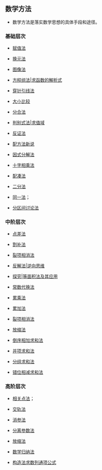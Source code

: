## 数学方法

* 数学方法是落实数学思想的具体手段和途径。

### 基础层次

* <a  href="https://www.cnblogs.com/wanghai0666/p/8845892.html  "  target="_blank" >赋值法</a>

* <a  href=" https://www.cnblogs.com/wanghai0666/p/8571472.html "  target="_blank" >换元法</a>

* [图像法](https://www.cnblogs.com/wanghai0666/p/16483279.html)

*  [方程组法|求函数的解析式](https://www.cnblogs.com/wanghai0666/p/12631271.html) 

* <a  href="https://www.cnblogs.com/wanghai0666/p/9429436.html  "  target="_blank" >穿针引线法</a>
 
* <a href=" https://www.cnblogs.com/wanghai0666/p/9977440.html  "  target="_blank" >大小比较</a>

* <a href=" https://www.cnblogs.com/wanghai0666/p/9808845.html "  target="_blank" >分合法</a>  

*  [判别式法|求值域](https://www.cnblogs.com/wanghai0666/p/15184857.html)

* <a href=" https://www.cnblogs.com/wanghai0666/p/10328661.html "  target="_blank" >反证法</a>  

* <a href="https://www.cnblogs.com/wanghai0666/p/11293727.html "  target="_blank">配方法新说</a> 

* <a href=" https://www.cnblogs.com/wanghai0666/p/11209127.html"  target="_blank" >因式分解法</a>  

* <a href="https://www.cnblogs.com/wanghai0666/p/11312222.html "  target="_blank">十字相乘法</a> 

* <a href=" https://www.cnblogs.com/wanghai0666/p/11340815.html"  target="_blank">配凑法</a>

* <a href=" https://www.cnblogs.com/wanghai0666/p/7826422.html  "  target="_blank" >二分法</a>

* <a href="https://www.cnblogs.com/wanghai0666/p/10735547.html "  target="_blank">同一法</a>；

* [分区间讨论法](https://www.cnblogs.com/wanghai0666/p/16184690.html)

### 中阶层次

* <a href=" https://www.cnblogs.com/wanghai0666/p/8585032.html "  target="_blank" >点差法</a> 

* <a href=" https://www.cnblogs.com/wanghai0666/p/10304655.html "  target="_blank" >割补法</a>

* <a href=" https://www.cnblogs.com/wanghai0666/p/9524701.html "  target="_blank" >裂项相消法</a> 

* [反解法|逆向思维](https://www.cnblogs.com/wanghai0666/p/14600109.html)

* [探究|等面积法及其应用](https://www.cnblogs.com/wanghai0666/p/13398459.html)

* [常数代换法](https://www.cnblogs.com/wanghai0666/p/12637470.html)

* <a  href="https://www.cnblogs.com/wanghai0666/p/10604115.html "  target="_blank">累乘法</a> 

* <a  href="https://www.cnblogs.com/wanghai0666/p/10604109.html "  target="_blank">累加法</a>  

* <a  href=" https://www.cnblogs.com/wanghai0666/p/9524701.html "  target="_blank" >裂项相消法</a>

* <a  href=" https://www.cnblogs.com/wanghai0666/p/5867164.html "  target="_blank" >放缩法</a>   

* <a  href="https://www.cnblogs.com/wanghai0666/p/12352964.html"  target="_blank">倒序相加求和法</a>  

* <a  href="https://www.cnblogs.com/wanghai0666/p/12350014.html"  target="_blank">并项求和法</a>  

* <a  href="https://www.cnblogs.com/wanghai0666/p/12350177.html"  target="_blank">分组求和法</a>

* <a  href="https://www.cnblogs.com/wanghai0666/p/12350590.html"  target="_blank">错位相减求和法</a>

### 高阶层次

* <a href="https://www.cnblogs.com/wanghai0666/p/10916926.html "  target="_blank">相关点法</a>；

* <a href="https://www.cnblogs.com/wanghai0666/p/12313317.html"  target="_blank" > 交轨法</a> 

* <a  href=" https://www.cnblogs.com/wanghai0666/p/9683276.html  "  target="_blank" >消参法</a>

* <a  href="https://www.cnblogs.com/wanghai0666/p/8617323.html  "  target="_blank" >分离参数法</a>

* <a href=" https://www.cnblogs.com/wanghai0666/p/5867164.html "  target="_blank" >放缩法</a>  

* <a href=" https://www.cnblogs.com/wanghai0666/p/5867174.html "  target="_blank" >数学归纳法  </a>  

* <a  href="https://www.cnblogs.com/wanghai0666/p/10604133.html "  target="_blank">构造法求数列通项公式</a>

